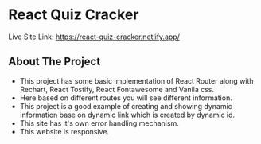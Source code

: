# React Quiz Cracker

Live Site Link: https://react-quiz-cracker.netlify.app/

## About The Project
* This project has some basic implementation of React Router along with Rechart, React Tostify, React Fontawesome and Vanila css.
* Here based on different routes you will see different information.
* This project is a good example of creating and showing dynamic information base on dynamic link which is created by dynamic id.
* This site has it's own error handling mechanism.
* This website is responsive.
